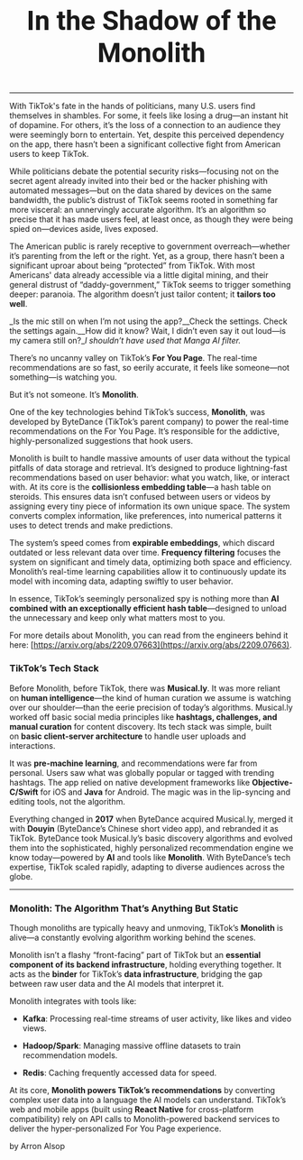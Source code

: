 



<h1 style="font-family: 'Roboto', sans-serif; font-size: 48px; text-align: center; font-weight: 700;">In the Shadow of the Monolith</h1>

<div style="border-bottom: 1px solid black; margin-top: 0; padding-bottom: 10px;"></div>

With TikTok's fate in the hands of politicians, many U.S. users find themselves in shambles. For some, it feels like losing a drug—an instant hit of dopamine. For others, it’s the loss of a connection to an audience they were seemingly born to entertain. Yet, despite this perceived dependency on the app, there hasn’t been a significant collective fight from American users to keep TikTok. 

While politicians debate the potential security risks—focusing not on the secret agent already invited into their bed or the hacker phishing with automated messages—but on the data shared by devices on the same bandwidth, the public’s distrust of TikTok seems rooted in something far more visceral: an unnervingly accurate algorithm. It’s an algorithm so precise that it has made users feel, at least once, as though they were being spied on—devices aside, lives exposed.

The American public is rarely receptive to government overreach—whether it’s parenting from the left or the right. Yet, as a group, there hasn’t been a significant uproar about being “protected” from TikTok. With most Americans' data already accessible via a little digital mining, and their general distrust of “daddy-government,” TikTok seems to trigger something deeper: paranoia. The algorithm doesn’t just tailor content; it **tailors too well**.

_Is the mic still on when I’m not using the app?__Check the settings. Check the settings again.__How did it know? Wait, I didn’t even say it out loud—is my camera still on?__I shouldn’t have used that Manga AI filter._

There’s no uncanny valley on TikTok’s **For You Page**. The real-time recommendations are so fast, so eerily accurate, it feels like someone—not something—is watching you.

But it’s not someone. It’s **Monolith**.

One of the key technologies behind TikTok’s success, **Monolith**, was developed by ByteDance (TikTok’s parent company) to power the real-time recommendations on the For You Page. It’s responsible for the addictive, highly-personalized suggestions that hook users.

Monolith is built to handle massive amounts of user data without the typical pitfalls of data storage and retrieval. It’s designed to produce lightning-fast recommendations based on user behavior: what you watch, like, or interact with. At its core is the **collisionless embedding table**—a hash table on steroids. This ensures data isn’t confused between users or videos by assigning every tiny piece of information its own unique space. The system converts complex information, like preferences, into numerical patterns it uses to detect trends and make predictions.

The system’s speed comes from **expirable embeddings**, which discard outdated or less relevant data over time. **Frequency filtering** focuses the system on significant and timely data, optimizing both space and efficiency. Monolith’s real-time learning capabilities allow it to continuously update its model with incoming data, adapting swiftly to user behavior.

In essence, TikTok’s seemingly personalized spy is nothing more than **AI combined with an exceptionally efficient hash table**—designed to unload the unnecessary and keep only what matters most to you.

For more details about Monolith, you can read from the engineers behind it here: [https://arxiv.org/abs/2209.07663](https://arxiv.org/abs/2209.07663).

  

### **TikTok’s Tech Stack**

Before Monolith, before TikTok, there was **Musical.ly**. It was more reliant on **human intelligence**—the kind of human curation we assume is watching over our shoulder—than the eerie precision of today’s algorithms. Musical.ly worked off basic social media principles like **hashtags, challenges, and manual curation** for content discovery. Its tech stack was simple, built on **basic client-server architecture** to handle user uploads and interactions.

It was **pre-machine learning**, and recommendations were far from personal. Users saw what was globally popular or tagged with trending hashtags. The app relied on native development frameworks like **Objective-C/Swift** for iOS and **Java** for Android. The magic was in the lip-syncing and editing tools, not the algorithm.

Everything changed in **2017** when ByteDance acquired Musical.ly, merged it with **Douyin** (ByteDance’s Chinese short video app), and rebranded it as TikTok. ByteDance took Musical.ly’s basic discovery algorithms and evolved them into the sophisticated, highly personalized recommendation engine we know today—powered by **AI** and tools like **Monolith**. With ByteDance’s tech expertise, TikTok scaled rapidly, adapting to diverse audiences across the globe.

  

- - -

  

### **Monolith: The Algorithm That’s Anything But Static**

Though monoliths are typically heavy and unmoving, TikTok’s **Monolith** is alive—a constantly evolving algorithm working behind the scenes.

Monolith isn’t a flashy “front-facing” part of TikTok but an **essential component of its backend infrastructure**, holding everything together. It acts as the **binder** for TikTok’s **data infrastructure**, bridging the gap between raw user data and the AI models that interpret it.

Monolith integrates with tools like:

*   **Kafka**: Processing real-time streams of user activity, like likes and video views.
    
*   **Hadoop/Spark**: Managing massive offline datasets to train recommendation models.
    
*   **Redis**: Caching frequently accessed data for speed.
    

At its core, **Monolith powers TikTok’s recommendations** by converting complex user data into a language the AI models can understand. TikTok’s web and mobile apps (built using **React Native** for cross-platform compatibility) rely on API calls to Monolith-powered backend services to deliver the hyper-personalized For You Page experience.


by Arron Alsop
